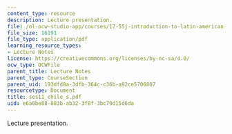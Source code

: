 ```yaml
---
content_type: resource
description: Lecture presentation.
file: /ol-ocw-studio-app/courses/17-55j-introduction-to-latin-american-studies-fall-2006/e6a0be88883bab323f8f3bc79d15d6da_ses11_chile_s.pdf
file_size: 16191
file_type: application/pdf
learning_resource_types:
- Lecture Notes
license: https://creativecommons.org/licenses/by-nc-sa/4.0/
ocw_type: OCWFile
parent_title: Lecture Notes
parent_type: CourseSection
parent_uid: 193dfd8a-3dfb-364c-c36b-a92ce5706807
resourcetype: Document
title: ses11_chile_s.pdf
uid: e6a0be88-883b-ab32-3f8f-3bc79d15d6da
---
```

Lecture presentation.